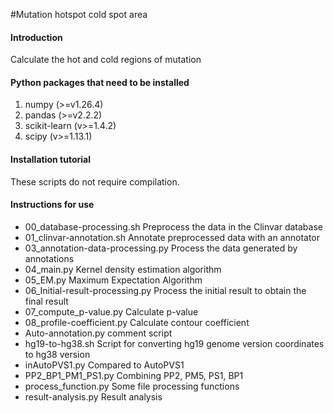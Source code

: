 #Mutation hotspot cold spot area

#### Introduction
Calculate the hot and cold regions of mutation

 
#### Python packages that need to be installed
1. numpy (>=v1.26.4)
2. pandas (>=v2.2.2)
3. scikit-learn (v>=1.4.2)
4. scipy (v>=1.13.1)

#### Installation tutorial

These scripts do not require compilation.

#### Instructions for use

- 00_database-processing.sh
Preprocess the data in the Clinvar database
- 01_clinvar-annotation.sh
Annotate preprocessed data with an annotator
- 03_annotation-data-processing.py
Process the data generated by annotations
- 04_main.py
Kernel density estimation algorithm
- 05_EM.py
Maximum Expectation Algorithm
- 06_Initial-result-processing.py
Process the initial result to obtain the final result
- 07_compute_p-value.py
Calculate p-value
- 08_profile-coefficient.py
Calculate contour coefficient
- Auto-annotation.py
comment script 
- hg19-to-hg38.sh
Script for converting hg19 genome version coordinates to hg38 version
- inAutoPVS1.py
Compared to AutoPVS1
- PP2_BP1_PM1_PS1.py
Combining PP2, PM5, PS1, BP1
- process_function.py
Some file processing functions
- result-analysis.py
Result analysis

